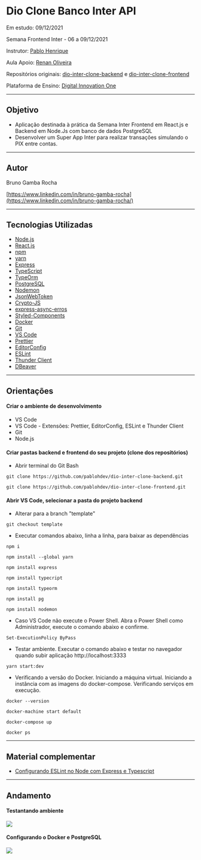 # Dio Clone Banco Inter API

Em estudo: 09/12/2021

Semana Frontend Inter - 06 a 09/12/2021

Instrutor: [Pablo Henrique](https://github.com/pablohdev)

Aula Apoio: [Renan Oliveira](https://www.linkedin.com/in/renanoliveira-ti/)

Repositórios originais: [dio-inter-clone-backend](https://github.com/pablohdev/dio-inter-clone-backend) e [dio-inter-clone-frontend](https://github.com/pablohdev/dio-inter-clone-frontend)

Plataforma de Ensino: [Digital Innovation One](https://digitalinnovation.one/sign-up?ref=K5EF2VCVKA)



<hr>

##  Objetivo

- Aplicação destinada à prática da Semana Inter Frontend em React.js e Backend em Node.Js com banco de dados PostgreSQL
- Desenvolver um Super App Inter para realizar transações simulando o PIX entre contas.



<hr>

## Autor

Bruno Gamba Rocha

[https://www.linkedin.com/in/bruno-gamba-rocha](https://www.linkedin.com/in/bruno-gamba-rocha/)



<hr>

## Tecnologias Utilizadas

- [Node.js](https://nodejs.org/pt-br/docs/)
- [React.js](https://pt-br.reactjs.org/docs/getting-started.html)
- [npm](https://docs.npmjs.com/)
- [yarn](https://classic.yarnpkg.com/en/docs)
- [Express](https://expressjs.com/pt-br/)
- [TypeScript](https://www.typescriptlang.org/docs/)
- [TypeOrm](https://typeorm.io/)
- [PostgreSQL](https://www.postgresql.org/docs/8.1/index.html)
- [Nodemon](https://www.npmjs.com/package/nodemon)
- [JsonWebToken](https://www.npmjs.com/package/jsonwebtoken)
- [Crypto-JS](https://www.npmjs.com/package/crypto-js)
- [express-async-erros](https://www.npmjs.com/package/express-async-errors)
- [Styled-Components](https://styled-components.com/docs)
- [Docker](https://docs.docker.com/)
- [Git](https://git-scm.com/doc/)
- [VS Code](https://code.visualstudio.com/)
- [Prettier](https://marketplace.visualstudio.com/items?itemName=esbenp.prettier-vscode)
- [EditorConfig](https://marketplace.visualstudio.com/items?itemName=EditorConfig.EditorConfig)
- [ESLint](https://marketplace.visualstudio.com/items?itemName=dbaeumer.vscode-eslint)
- [Thunder Client](https://marketplace.visualstudio.com/items?itemName=rangav.vscode-thunder-client)
- [DBeaver]()



<hr>

## Orientações

#### Criar o ambiente de desenvolvimento
- VS Code
- VS Code - Extensões: Prettier, EditorConfig, ESLint e Thunder Client
- Git
- Node.js

#### Criar pastas backend e frontend do seu projeto (clone dos repositórios)

- Abrir terminal do Git Bash

``` git clone https://github.com/pablohdev/dio-inter-clone-backend.git ```

``` git clone https://github.com/pablohdev/dio-inter-clone-frontend.git ```

#### Abrir VS Code, selecionar a pasta do projeto backend

- Alterar para a branch "template"

``` git checkout template ```
	
- Executar comandos abaixo, linha a linha, para baixar as dependências

``` npm i ```

``` npm install --global yarn ```

``` npm install express ```

``` npm install typecript ```

``` npm install typeorm ```

``` npm install pg ```

``` npm install nodemon ```

- Caso VS Code não execute o Power Shell. Abra o Power Shell como Administrador, execute o comando abaixo e confirme.

``` Set-ExecutionPolicy ByPass ```
		
- Testar ambiente. Executar o comando abaixo e testar no navegador quando subir aplicação http://localhost:3333

``` yarn start:dev ```

- Verificando a versão do Docker. Iniciando a máquina virtual. Iniciando a instância com as imagens do docker-compose. Verificando serviços em execução.

``` docker --version ``` 

``` docker-machine start default ```

``` docker-compose up ``` 

``` docker ps ``` 


<hr>

## Material complementar

- [Configurando ESLint no Node com Express e Typescript](https://dev.to/melquisedecfelipe/configurando-eslint-no-node-com-express-e-typescript-58p9)



<hr>

## Andamento

#### Testantando ambiente

<img src="/backend/screenshots/screenshot-01.png"/> 

#### Configurando o Docker e PostgreSQL

<img src="/backend/screenshots/screenshot-02.png"/> 